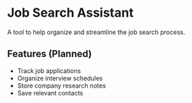 # Job Search Assistant

A tool to help organize and streamline the job search process.

## Features (Planned)
- Track job applications
- Organize interview schedules
- Store company research notes
- Save relevant contacts 